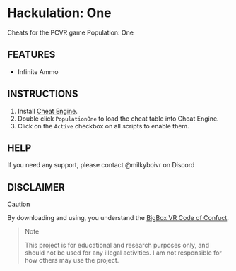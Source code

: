 # **Hackulation: One**
Cheats for the PCVR game Population: One 

## **FEATURES**

* Infinite Ammo

## **INSTRUCTIONS**

1. Install [Cheat Engine](https://www.cheatengine.org/).
2. Double click `PopulationOne` to load the cheat table into Cheat Engine.
3. Click on the `Active` checkbox on all scripts to enable them.

## **HELP**

If you need any support, please contact @milkyboivr on Discord

## **DISCLAIMER**

> [!CAUTION]
> By downloading and using, you understand the [BigBox VR Code of Confuct](https://bigboxvr.com/code-of-conduct.html).


> > [!NOTE]
> This project is for educational and research purposes only, and should not be used for any illegal activities. I am not responsible for how others may use the project.
